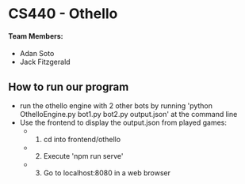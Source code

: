# CS440 - Othello
#### Team Members:
* Adan Soto
* Jack Fitzgerald

## How to run our program
* run the othello engine with 2 other bots by running 'python OthelloEngine.py bot1.py bot2.py output.json' at the command line
* Use the frontend to display the output.json from played games:
  * 1. cd into frontend/othello
  * 2. Execute 'npm run serve'
  * 3. Go to localhost:8080 in a web browser
